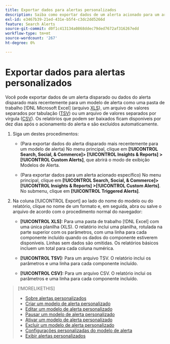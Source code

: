 ```yaml
---
title: Exportar dados para alertas personalizados
description: Saiba como exportar dados de um alerta acionado para um arquivo.
exl-id: e3467b39-21ed-431e-b5f4-c3dc2dd5266d
feature: Search Alerts
source-git-commit: d0f1c413134a0868ddec79ded7672af316267edd
workflow-type: tm+mt
source-wordcount: '267'
ht-degree: 0%

---
```


# Exportar dados para alertas personalizados

Você pode exportar dados de um alerta disparado ou dados do alerta disparado mais recentemente para um modelo de alerta como uma pasta de trabalho [!DNL Microsoft Excel] (arquivo [XLS](/help/search-social-commerce/glossary.md#w-x)), um arquivo de valores separados por tabulação ([TSV](/help/search-social-commerce/glossary.md#s-t)) ou um arquivo de valores separados por vírgula ([CSV](/help/search-social-commerce/glossary.md#c-d)). Os relatórios que podem ser baixados ficam disponíveis por dez dias após o acionamento do alerta e são excluídos automaticamente.

1. Siga um destes procedimentos:

   * (Para exportar dados do alerta disparado mais recentemente para um modelo de alerta) No menu principal, clique em **[!UICONTROL Search, Social, & Commerce]> [!UICONTROL Insights & Reports] >[!UICONTROL Custom Alerts]**, que abrirá o modo de exibição Modelos de Alerta.

   * (Para exportar dados para um alerta acionado específico) No menu principal, clique em **[!UICONTROL Search, Social, & Commerce]> [!UICONTROL Insights & Reports] >[!UICONTROL Custom Alerts]**. No submenu, clique em **[!UICONTROL Triggered Alerts]**.

1. Na coluna [!UICONTROL Export] ao lado do nome do modelo ou do relatório, clique no nome de um formato e, em seguida, abra ou salve o arquivo de acordo com o procedimento normal do navegador:

   * **[!UICONTROL XLS]:** Para uma pasta de trabalho [!DNL Excel] com uma única planilha (XLS). O relatório inclui uma planilha, rotulada na parte superior com os parâmetros, com uma linha para cada componente incluído quando os dados do componente estiverem disponíveis. Linhas sem dados são omitidas. Os relatórios básicos incluem um total para cada coluna numérica.

   * **[!UICONTROL TSV]:** Para um arquivo TSV. O relatório inclui os parâmetros e uma linha para cada componente incluído.

   * **[!UICONTROL CSV]:** Para um arquivo CSV. O relatório inclui os parâmetros e uma linha para cada componente incluído.

>[!MORELIKETHIS]
>
>* [Sobre alertas personalizados](alert-about.md)
>* [Criar um modelo de alerta personalizado](alert-template-create.md)
>* [Editar um modelo de alerta personalizado](alert-template-edit.md)
>* [Pausar um modelo de alerta personalizado](alert-template-pause.md)
>* [Ativar um modelo de alerta personalizado](alert-template-activate.md)
>* [Excluir um modelo de alerta personalizado](alert-template-delete.md)
>* [Configurações personalizadas do modelo de alerta](alert-template-settings.md)
>* [Exibir alertas personalizados](alert-view.md)
